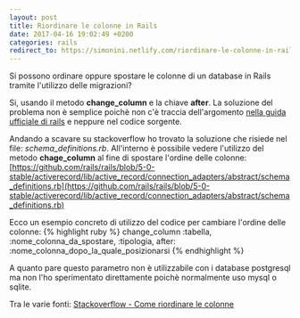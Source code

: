 ```yaml
---
layout: post
title: Riordinare le colonne in Rails
date: 2017-04-16 19:02:49 +0200
categories: rails
redirect_to: https://simonini.netlify.com/riordinare-le-colonne-in-rails.html
---
```


Si possono ordinare oppure spostare le colonne di un database in Rails tramite l'utilizzo delle migrazioni?

Si, usando il metodo __change_column__ e la chiave __after__.
La soluzione del problema non è semplice poichè non c'è traccia dell'argomento [nella guida ufficiale di rails](http://guides.rubyonrails.org/) e neppure nel codice sorgente.

Andando a scavare su stackoverflow ho trovato la soluzione che risiede nel file: _schema\_definitions.rb_.
All'interno è possibile vedere l'utilizzo del metodo __chage_column__ al fine di spostare l'ordine delle colonne:
[https://github.com/rails/rails/blob/5-0-stable/activerecord/lib/active_record/connection_adapters/abstract/schema_definitions.rb](https://github.com/rails/rails/blob/5-0-stable/activerecord/lib/active_record/connection_adapters/abstract/schema_definitions.rb)

Ecco un esempio concreto di utilizzo del codice per cambiare l'ordine delle colonne:
{% highlight ruby %}
change_column :tabella, :nome_colonna_da_spostare, :tipologia, after: :nome_colonna_dopo_la_quale_posizionarsi
{% endhighlight %}

A quanto pare questo parametro non è utilizzabile con i database postgresql ma non l'ho sperimentato direttamente poichè normalmente uso mysql o sqlite.

Tra le varie fonti:
[Stackoverflow - Come riordinare le colonne](http://stackoverflow.com/questions/18899011/rails-4-migration-how-to-reorder-columns)
